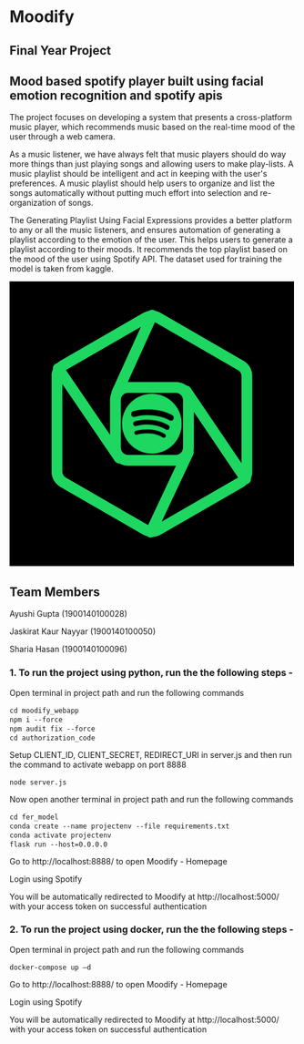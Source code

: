 # Moodify

## **Final Year Project**
## Mood based spotify player built using facial emotion recognition and spotify apis

The project focuses on developing a system that presents a cross-platform music player, which recommends music based on the real-time mood of the user through a web camera.

As a music listener, we have always felt that music players should do way more things than just playing songs and allowing users to make play-lists. A music playlist should be intelligent and act in keeping with the user's preferences. A music playlist should help users to organize and list the songs automatically without putting much effort into selection and re-organization of songs.

The Generating Playlist Using Facial Expressions provides a better platform to any or all the music listeners, and ensures automation of generating a playlist according to the emotion of the user. This helps users to generate a playlist according to their moods. It recommends the top playlist based on the mood of the user using Spotify API. The dataset used for training the model is taken from kaggle.

![image](./fer_model/static/react/logo.png)


## Team Members

Ayushi Gupta (1900140100028)

Jaskirat Kaur Nayyar (1900140100050)

Sharia Hasan (1900140100096)


### 1. To run the project using python, run the the following steps - 

Open terminal in project path and run the following commands
```
cd moodify_webapp
npm i --force
npm audit fix --force
cd authorization_code
```

Setup CLIENT_ID, CLIENT_SECRET, REDIRECT_URI in server.js and then run the command to activate webapp on port 8888

```
node server.js
```

Now open another terminal in project path and run the following commands

```
cd fer_model
conda create --name projectenv --file requirements.txt
conda activate projectenv
flask run --host=0.0.0.0
```

Go to http://localhost:8888/ to open Moodify - Homepage

Login using Spotify

You will be automatically redirected to Moodify at http://localhost:5000/ with your access token on successful authentication


### 2. To run the project using docker, run the the following steps  -

Open terminal in project path and run the following commands

```
docker-compose up –d
```

Go to http://localhost:8888/ to open Moodify - Homepage

Login using Spotify

You will be automatically redirected to Moodify at http://localhost:5000/ with your access token on successful authentication


